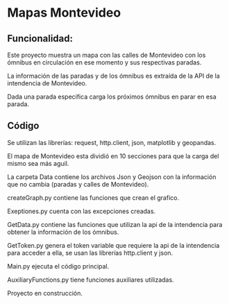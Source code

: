 # Mapas Montevideo
## Funcionalidad:
Este proyecto muestra un mapa con las calles de Montevideo con los ómnibus en circulación en ese momento y sus respectivas paradas.

La información de las paradas y de los ómnibus es extraída de la API de la intendencia de Montevideo. 

Dada una parada especifica carga los próximos ómnibus en parar en esa parada. 

## Código

Se utilizan las librerías: request, http.client, json, matplotlib y geopandas.

El mapa de Montevideo esta dividió en 10 secciones para que la carga del mismo sea más aguil.

La carpeta Data contiene los archivos Json y Geojson con la información que no cambia (paradas y calles de Montevideo).

createGraph.py contiene las funciones que crean el grafico.

Exeptiones.py cuenta con las excepciones creadas. 

GetData.py contiene las funciones que utilizan la api de la intendencia para obtener la información de los ómnibus.

GetToken.py genera el token variable que requiere la api de la intendencia para acceder a ella, se usan las librerías http.client y json.

Main.py ejecuta el código principal.

AuxiliaryFunctions.py tiene funciones auxiliares utilizadas.

Proyecto en construcción.